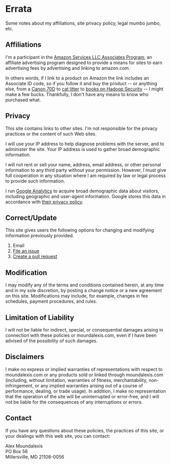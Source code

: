 <!-- title: Errata -->
<!-- categories: pages -->
<!-- tags: legal,policies,privacy,affiliations -->
<!-- published: 2014-11-10T13:31:00-05:00 -->
<!-- updated: 2014-11-29T16:31:00-05:00 -->
<!-- summary: Site policies concerning affiliations, privacy policy, etc. -->

# Errata #

Some notes about my affiliations, site privacy policy, legal mumbo jumbo, etc.

## Affiliations ##

I'm a participant in the [Amazon Services LLC Associates Program](https://affiliate-program.amazon.com/), an affiliate advertising program designed to provide a means for sites to earn advertising fees by advertising and linking to amazon.com.

In others words, if I link to a product on Amazon the link in­cludes an Associate ID code, so if you fol­low it and buy the product -- or any­thing else, from a [Canon 70D](http://www.amazon.com/gp/product/B00DMS0GTC/?tag=v2mdc-20) to [cat litter](http://www.amazon.com/gp/product/B004ANC83U/?tag=v2mdc-20) to [books on Hadoop Security](http://www.amazon.com/gp/product/1491900989/?tag=v2mdc-20) -- I might make a few bucks. Thankfully, I don't have any means to know who purchased what.

## Privacy ##

This site contains links to other sites. I'm not responsible for the privacy practices or the content of such Web sites.

I will use your IP address to help diagnose problems with the server, and to administer the site. Your IP address is used to gather broad demographic information.

I will not rent or sell your name, address, email address, or other personal information to any third party without your permission. However, I must give full cooperation in any situation where I am required by law or legal process to provide such information.

I run [Google An­a­lyt­ics](http://www.google.com/analytics/) to acquire broad demographic data about visitors, including geographic and user-agent information. Google stores this data in accordance with [their privacy policy](http://www.google.com/policies/privacy/).

## Correct/Update ##

This site gives users the following options for changing and modifying information previously provided. 

1. Email
2. [File an issue](https://github.com/technmsg/blog/issues/new)
3. [Create a pull request](https://github.com/technmsg/blog/compare)

## Modification ##

I may modify any of the terms and conditions contained herein, at any time and in my sole discretion, by posting a change notice or a new agreement on this site. Modifications may include, for example, changes in fee schedules, payment procedures, and rules.

## Limitation of Liability ##

I will not be liable for indirect, special, or consequential damages arising in connection with these policies or moundalexis.com, even if I have been advised of the possibility of such damages.

## Disclaimers ##

I make no express or implied warranties of representations with respect to moundalexis.com or any products sold or linked through moundalexis.com (including, without limitation, warranties of fitness, merchantability, non-infringement, or any implied warranties arising out of a course of performance, dealing, or trade usage). In addition, I make no representation that the operation of the site will be uninterrupted or error-free, and I will not be liable for the consequences of any interruptions or errors.

## Contact ##

If you have any questions about these policies, the practices of this site, or your dealings with this web site, you can contact:

Alex Moundalexis  
PO Box 56  
Millersville, MD 21108-0056
